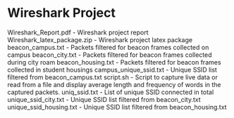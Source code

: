 # Wireshark Project 

Wireshark_Report.pdf            - Wireshark project report 
Wireshark_latex_package.zip     - Wireshark project latex package
beacon_campus.txt               - Packets filtered for beacon frames collected on campus
beacon_city.txt                 - Packets filtered for beacon frames collected during city roam
beacon_housing.txt              - Packets filtered for beacon frames collected in student housings
campus_unique_ssid.txt          - Unique SSID list filtered from beacon_campus.txt
script.sh                       - Script to capture live data or read from a file and display average length and
                                  frequency of words in the captured packets.
uniq_ssid.txt                   - List of unique SSID connected in total
unique_ssid_city.txt            - Unique SSID list filtered from beacon_city.txt
unique_ssid_housing.txt         - Unique SSID list filtered from beacon_housing.txt
